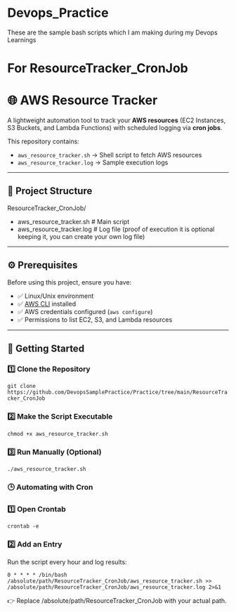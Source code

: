 # Devops_Practice
These are the sample bash scripts which I am making during my Devops Learnings


# For ResourceTracker_CronJob

# 🌐 AWS Resource Tracker

A lightweight automation tool to track your **AWS resources** (EC2 Instances, S3 Buckets, and Lambda Functions) with scheduled logging via **cron jobs**.  

This repository contains:  
- `aws_resource_tracker.sh` → Shell script to fetch AWS resources  
- `aws_resource_tracker.log` → Sample execution logs 

---

## 📂 Project Structure

ResourceTracker_CronJob/
- aws_resource_tracker.sh # Main script
- aws_resource_tracker.log # Log file (proof of execution it is optional keeping it, you can create your own log file)


---

## ⚙️ Prerequisites

Before using this project, ensure you have:

- ✅ Linux/Unix environment  
- ✅ [AWS CLI](https://docs.aws.amazon.com/cli/latest/userguide/getting-started-install.html) installed  
- ✅ AWS credentials configured (`aws configure`)  
- ✅ Permissions to list EC2, S3, and Lambda resources  

---

## 🚀 Getting Started

### 1️⃣ Clone the Repository
```git clone https://github.com/DevopsSamplePractice/Practice/tree/main/ResourceTracker_CronJob```

### 2️⃣ Make the Script Executable

```chmod +x aws_resource_tracker.sh```

### 3️⃣ Run Manually (Optional)

```./aws_resource_tracker.sh```


### 🕒 Automating with Cron
### 1️⃣ Open Crontab

```crontab -e```

### 2️⃣ Add an Entry

Run the script every hour and log results:

```0 * * * * /bin/bash /absolute/path/ResourceTracker_CronJob/aws_resource_tracker.sh >> /absolute/path/ResourceTracker_CronJob/aws_resource_tracker.log 2>&1```

👉 Replace /absolute/path/ResourceTracker_CronJob with your actual path.


